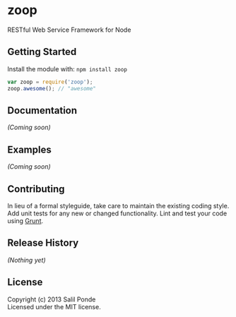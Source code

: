 # zoop

RESTful Web Service Framework for Node

## Getting Started
Install the module with: `npm install zoop`

```javascript
var zoop = require('zoop');
zoop.awesome(); // "awesome"
```

## Documentation
_(Coming soon)_

## Examples
_(Coming soon)_

## Contributing
In lieu of a formal styleguide, take care to maintain the existing coding style. Add unit tests for any new or changed functionality. Lint and test your code using [Grunt](http://gruntjs.com/).

## Release History
_(Nothing yet)_

## License
Copyright (c) 2013 Salil Ponde  
Licensed under the MIT license.

